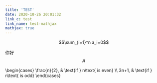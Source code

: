 ```yaml
---
title: 'TEST'
date: 2020-10-26 20:01:32
link_c: test
link_name: test-mathjax
mathjax: true
---
```

$$\sum_{i=1}^n a_i=0$$

你好 $$A$$


\begin{cases}
\frac{n}{2},
& \text{if } n\text{ is even}
\\\ 3n+1, & \text{if } n\text{ is odd}
\end{cases}

